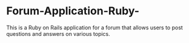 # Forum-Application-Ruby-
This is a Ruby on Rails application for a forum that allows users to post questions and answers on various topics.
